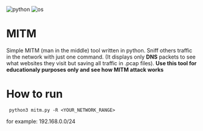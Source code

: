 ![python](https://img.shields.io/badge/Python-3.10.12-blue)
![os](https://img.shields.io/badge/OS-Linux-Yellow)
# MITM

Simple MITM (man in the middle) tool written in python.
Sniff others traffic in the network with just one command. (It displays only **DNS** packets to see what websites they visit but saving all traffic in .pcap files).
**Use this tool for educationaly purposes only and see how MITM attack works**

# How to run
 ```
  python3 mitm.py -R <YOUR_NETWORK_RANGE>
 ```

for example: 192.168.0.0/24
